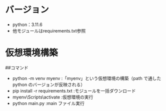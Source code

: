 # バージョン

- python：3.11.6
- 他モジュールはrequirements.txt参照


# 仮想環境構築

##コマンド

- python -m venv myenv :「myenv」という仮想環境の構築（path で通した python のバージョンが反映される）
- pip install -r requirements.txt :モジュールを一括ダウンロード
- myenv\Scripts\activate :仮想環境の実行
- python main.py :main ファイル実行
